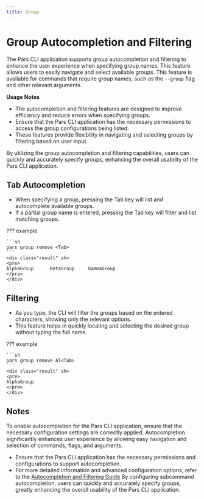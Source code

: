 ```yaml
---
title: Group
---
```


# Group Autocompletion and Filtering

The Pars CLI application supports group autocompletion and filtering to enhance the user experience when specifying group names. This feature allows users to easily navigate and select available groups. This feature is available for commands that require group names, such as the `--group` flag and other relevant arguments.

**Usage Notes**

* The autocompletion and filtering features are designed to improve efficiency and reduce errors when specifying groups.
* Ensure that the Pars CLI application has the necessary permissions to access the group configurations being listed.
* These features provide flexibility in navigating and selecting groups by filtering based on user input.

By utilizing the group autocompletion and filtering capabilities, users can quickly and accurately specify groups, enhancing the overall usability of the Pars CLI application.

## Tab Autocompletion

* When specifying a group, pressing the Tab key will list and autocomplete available groups.
* If a partial group name is entered, pressing the Tab key will filter and list matching groups.

??? example

    ```sh
    pars group remove <Tab>
    ```
    <div class="result" sh>
    <pre>
    AlphaGroup      BetaGroup     GammaGroup
    </pre>
    </div>

## Filtering

* As you type, the CLI will filter the groups based on the entered characters, showing only the relevant options.
* This feature helps in quickly locating and selecting the desired group without typing the full name.

??? example

    ```sh
    pars group remove Al<Tab>
    ```
    <div class="result" sh>
    <pre>
    AlphaGroup
    </pre>
    </div>



## Notes

To enable autocompletion for the Pars CLI application, ensure that the necessary configuration settings are correctly applied. Autocompletion significantly enhances user experience by allowing easy navigation and selection of commands, flags, and arguments.

* Ensure that the Pars CLI application has the necessary permissions and configurations to support autocompletion.
* For more detailed information and advanced configuration options, refer to the [Autocompletion and Filtering Guide][AutoCompletionAndFilteringGuide]
By configuring subcommand autocompletion, users can quickly and accurately specify groups, greatly enhancing the overall usability of the Pars CLI application.


<!-- Additional links -->
[AutoCompletionAndFilteringGuide]: /setup/configuration/configuration.md#auto-completion
